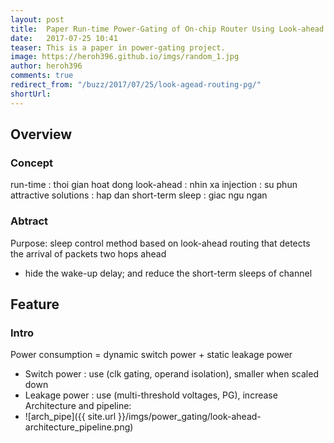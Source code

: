```yaml
---
layout: post
title:  Paper Run-time Power-Gating of On-chip Router Using Look-ahead Routing
date:   2017-07-25 10:41
teaser: This is a paper in power-gating project.
image: https://heroh396.github.io/imgs/random_1.jpg
author: heroh396
comments: true
redirect_from: "/buzz/2017/07/25/look-agead-routing-pg/"
shortUrl: 
---
```


## Overview

### Concept
run-time 		: thoi gian hoat dong
look-ahead 	: nhin xa
injection 	: su phun
attractive solutions	: hap dan
short-term sleep	: giac ngu ngan

### Abtract
Purpose: sleep control method based on look-ahead routing that detects the arrival of packets two hops ahead
-  hide the wake-up delay; and reduce the short-term sleeps of channel 


## Feature

### Intro
Power consumption = dynamic switch power + static leakage power 
- Switch power : use (clk gating, operand isolation), smaller when scaled down
- Leakage power : use (multi-threshold voltages, PG), increase
Architecture and pipeline:
- ![arch_pipe]({{ site.url }}/imgs/power_gating/look-ahead-architecture_pipeline.png)
